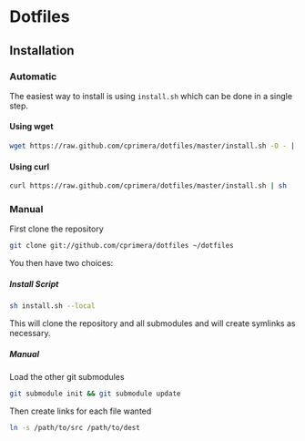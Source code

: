 Dotfiles
========

## Installation

### Automatic

The easiest way to install is using `install.sh` which can be done in a single step.

#### Using wget

```bash
wget https://raw.github.com/cprimera/dotfiles/master/install.sh -O - | sh
```

#### Using curl

```bash
curl https://raw.github.com/cprimera/dotfiles/master/install.sh | sh
```

### Manual

First clone the repository
```bash
git clone git://github.com/cprimera/dotfiles ~/dotfiles
```

You then have two choices:

##### Install Script

```bash
sh install.sh --local
```

This will clone the repository and all submodules and will create symlinks as necessary.

##### Manual

Load the other git submodules
```bash
git submodule init && git submodule update
```

Then create links for each file wanted
```bash
ln -s /path/to/src /path/to/dest
```
